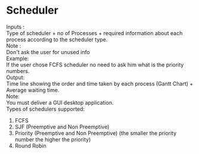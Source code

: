 # Scheduler

Inputs : <br /> Type of scheduler + no of Processes + required information about each process
according to the scheduler type. <br />
Note : <br /> Don't ask the user for unused info <br />
Example: <br /> If the user chose FCFS scheduler no need to ask him what is the priority 
numbers. <br />
Output: <br /> Time line showing the order and time taken by each process (Gantt Chart) +
Average waiting time. <br />
Note: <br /> You must deliver a GUI desktop application. <br />
Types of schedulers supported:
1. FCFS
2. SJF (Preemptive and Non Preemptive)
3. Priority (Preemptive and Non Preemptive) (the smaller the priority number the
higher the priority)
4. Round Robin
